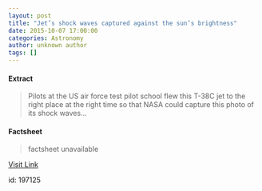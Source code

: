 ```yaml
---
layout: post
title: "Jet’s shock waves captured against the sun’s brightness"
date: 2015-10-07 17:00:00
categories: Astronomy
author: unknown author
tags: []
---
```



#### Extract
>Pilots at the US air force test pilot school flew this T-38C jet to the right place at the right time so that NASA could capture this photo of its shock waves...

#### Factsheet
>factsheet unavailable

[Visit Link](http://feeds.newscientist.com/c/749/f/10898/s/4aa1abfb/sc/28/l/0M0Snewscientist0N0Carticle0Cmg22830A420A0E10A0A0Ejets0Eshock0Ewaves0Ecaptured0Eagainst0Ethe0Esuns0Ebrightness0C/story01.htm)

id:  197125



